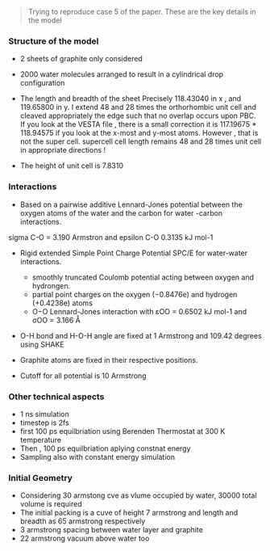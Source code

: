 > Trying to reproduce case 5 of the paper. These are the key details in the model

### Structure of the model

- 2 sheets of graphite only considered
- 2000 water molecules arranged to result in a cylindrical drop configuration
- The length and breadth of the sheet Precisely 118.43040 in x , and 119.65800 in y. I extend 48 and 28 times the orthorhombic unit cell and cleaved appropriately the edge such that no overlap occurs upon PBC.   If you look at the VESTA file , there is a small correction it is 117.19675 * 118.94575 if you look at the x-most and y-most atoms.  However , that is not the super cell. supercell cell length remains 48  and  28 times unit cell in appropriate directions !
  
- The height of unit cell is 7.8310 

### Interactions


- Based on a pairwise additive Lennard-Jones potential between the oxygen atoms of the water and the carbon for water -carbon interactions.

sigma C-O = 3.190 Armstron  and epsilon C-O  0.3135 kJ mol-1 

- Rigid extended Simple Point Charge Potential SPC/E for water-water interactions.
  -  smoothly truncated Coulomb potential acting between oxygen and hydrongen.
  -  partial point charges on the oxygen (−0.8476e) and hydrogen (+0.4238e) atoms 
  -  O−O Lennard-Jones interaction with εOO = 0.6502 kJ mol-1 and σOO = 3.166 Å


- O-H bond and H-O-H angle are fixed at 1 Armstrong and 109.42 degrees  using SHAKE  

-  Graphite atoms are fixed in their respective positions.

-   Cutoff for all potential is 10 Armstrong

### Other technical aspects

- 1 ns simulation
- timestep is 2fs
- first 100 ps equilbriation using  Berenden Thermostat  at 300 K temperature
- Then , 100 ps equilbriation aplying constnat energy
- Sampling also with constant energy simulation


### Initial Geometry
- Considering 30 armstong cve as vlume occupied by water, 30000 total volume is required
- The initial packing is a cuve of height 7 armstrong and length and breadth as  65  armstrong respectively
- 3 armstrong spacing between water layer and graphite
- 22 armstrong vacuum above water too  
